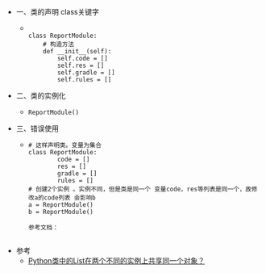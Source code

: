 - 一、类的声明 class关键字
	- ```
	  
	  class ReportModule:
	      # 构造方法
	      def __init__(self):
	          self.code = []
	          self.res = []
	          self.gradle = []
	          self.rules = []
	  ```
- 二、类的实例化
	- ```
	  ReportModule()
	  ```
- 三、错误使用
	- ```
	  # 这样声明类。变量为集合
	  class ReportModule:
	          code = []
	          res = []
	          gradle = []
	          rules = []
	  # 创建2个实例 。实例不同，但是类是同一个 变量code，res等列表是同一个，故修改a的code列表 会影响b
	  a = ReportModule()
	  b = ReportModule()
	  
	  参考文档：
	          
	  ```
- 参考
	- [Python类中的List在两个不同的实例上共享同一个对象？](https://www.cnpython.com/qa/87166)